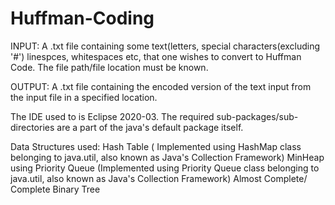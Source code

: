# Huffman-Coding
INPUT: A .txt file containing some text(letters, special characters(excluding '#') linespces, whitespaces etc, that one wishes to convert to Huffman Code. The file path/file location must be known.


OUTPUT: A .txt file containing the encoded version of the text input from the input file in a specified location.


The IDE used to is Eclipse 2020-03. The required sub-packages/sub-directories are a part of the java's default package itself.

Data Structures used:
Hash Table ( Implemented using HashMap class belonging to java.util, also known as Java's Collection Framework)
MinHeap using Priority Queue (Implemented using Priority Queue class belonging to java.util, also known as Java's Collection Framework)
Almost Complete/ Complete Binary Tree 
